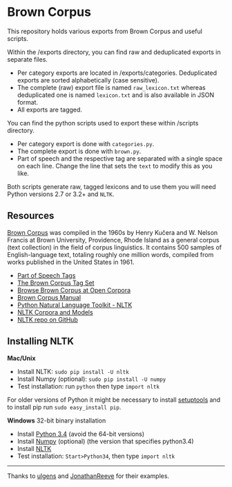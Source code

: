 # Brown Corpus
This repository holds various exports from Brown Corpus and useful scripts.

Within the /exports directory, you can find raw and deduplicated exports in separate files.
 - Per category exports are located in /exports/categories. Deduplicated exports are sorted alphabetically (case sensitive).
 - The complete (raw) export file is named `raw_lexicon.txt` whereas deduplicated one is named `lexicon.txt` and is also available in JSON format. 
 - All exports are tagged.

You can find the python scripts used to export these within /scripts directory. 
 - Per category export is done with `categories.py`. 
 - The complete export is done with `brown.py`.
 - Part of speech and the respective tag are separated with a single space on each line. Change the line that sets the `text` to modify this as you like.
 
Both scripts generate raw, tagged lexicons and to use them you will need Python versions 2.7 or 3.2+ and `NLTK`.


## Resources

[Brown Corpus](https://en.wikipedia.org/wiki/Brown_Corpus) was compiled in the 1960s by Henry Kučera and W. Nelson Francis at Brown University, Providence, Rhode Island as a general corpus (text collection) in the field of corpus linguistics. It contains 500 samples of English-language text, totaling roughly one million words, compiled from works published in the United States in 1961.

 - [Part of Speech Tags](https://en.wikipedia.org/wiki/Brown_Corpus#Part-of-speech_tags_used)
 - [The Brown Corpus Tag Set](http://www.scs.leeds.ac.uk/ccalas/tagsets/brown.html)
 - [Browse Brown Corpus at Open Corpora](https://the.sketchengine.co.uk/open/)
 - [Brown Corpus Manual](http://clu.uni.no/icame/manuals/BROWN/INDEX.HTM)
 - [Python Natural Language Toolkit - NLTK](http://www.nltk.org/)
 - [NLTK Corpora and Models](http://www.nltk.org/nltk_data/)
 - [NLTK repo on GitHub](https://github.com/nltk/nltk)


## Installing NLTK

**Mac/Unix**

  -  Install NLTK: `sudo pip install -U nltk`
  -  Install Numpy (optional): `sudo pip install -U numpy`
  -  Test installation: run `python` then type `import nltk`

For older versions of Python it might be necessary to install [setuptools](http://pypi.python.org/pypi/setuptools) and to install pip run `sudo easy_install pip`.


**Windows**
32-bit binary installation

  -  Install [Python 3.4](http://www.python.org/downloads/) (avoid the 64-bit versions)
  -  Install [Numpy](http://sourceforge.net/projects/numpy/files/NumPy/) (optional) (the version that specifies python3.4)
  -  Install [NLTK](http://pypi.python.org/pypi/nltk)
  -  Test installation: `Start>Python34`, then type `import nltk`


---

Thanks to [ulgens](https://github.com/ulgens) and [JonathanReeve](https://github.com/JonathanReeve) for their examples.
